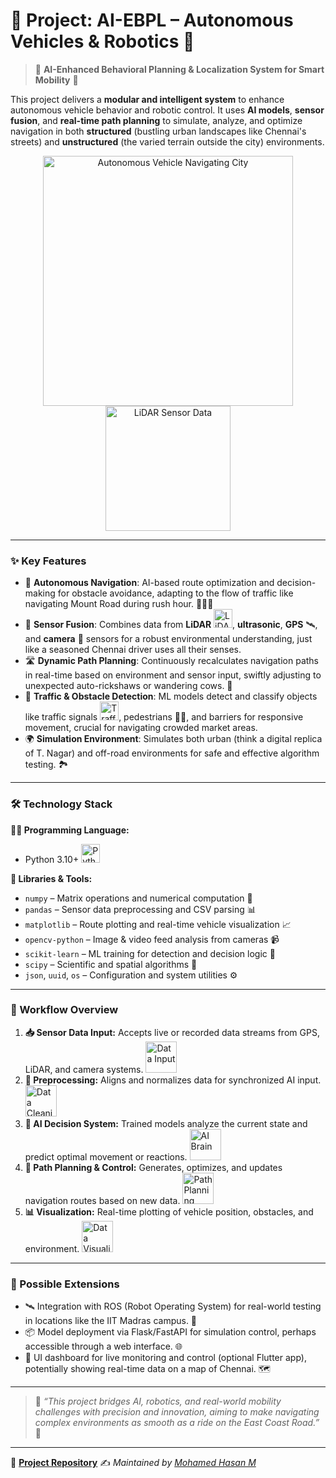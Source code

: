 # 🤖 Project: AI-EBPL – Autonomous Vehicles & Robotics 🚀

> 🚗 **AI-Enhanced Behavioral Planning & Localization System for Smart Mobility** 🚦

This project delivers a **modular and intelligent system** to enhance autonomous vehicle behavior and robotic control. It uses **AI models**, **sensor fusion**, and **real-time path planning** to simulate, analyze, and optimize navigation in both **structured** (bustling urban landscapes like Chennai's streets) and **unstructured** (the varied terrain outside the city) environments.

<p align="center">
  <img src="https://media.giphy.com/media/swh6D4GaSwx5W/giphy.gif" width="400" alt="Autonomous Vehicle Navigating City" />
  <img src="https://media.giphy.com/media/Lw26BrPWluVrvpm6m2/giphy.gif" width="200" alt="LiDAR Sensor Data" />
</p>

---

### ✨ Key Features

- 🤖 **Autonomous Navigation**: AI-based route optimization and decision-making for obstacle avoidance, adapting to the flow of traffic like navigating Mount Road during rush hour. 🚶‍♀️🚧
- 🧠 **Sensor Fusion**: Combines data from **LiDAR** <img src="https://media.giphy.com/media/Vg4AXx5VGc5VAUfz9B/giphy.gif" width="30" alt="LiDAR Icon">, **ultrasonic**, **GPS** 🛰️, and **camera** 📸 sensors for a robust environmental understanding, just like a seasoned Chennai driver uses all their senses.
- 🛣️ **Dynamic Path Planning**: Continuously recalculates navigation paths in real-time based on environment and sensor input, swiftly adjusting to unexpected auto-rickshaws or wandering cows. 🐄
- 🚧 **Traffic & Obstacle Detection**: ML models detect and classify objects like traffic signals <img src="https://media.giphy.com/media/YnJjKz0KOrhQQ/giphy.gif" width="30" alt="Traffic Light Icon">, pedestrians 🚶‍♂️, and barriers for responsive movement, crucial for navigating crowded market areas.
- 🌍 **Simulation Environment**: Simulates both urban (think a digital replica of T. Nagar) and off-road environments for safe and effective algorithm testing. 🏞️

---

### 🛠️ Technology Stack

**🧑‍💻 Programming Language:**
- Python 3.10+ <img src="https://media.giphy.com/media/iIuW9XG5x9kHu/giphy.gif" width="30" alt="Python Icon">

**🔧 Libraries & Tools:**
- `numpy` – Matrix operations and numerical computation 🔢
- `pandas` – Sensor data preprocessing and CSV parsing 📊
- `matplotlib` – Route plotting and real-time vehicle visualization 📈
- `opencv-python` – Image & video feed analysis from cameras 📹
- `scikit-learn` – ML training for detection and decision logic 🧠
- `scipy` – Scientific and spatial algorithms 🔬
- `json`, `uuid`, `os` – Configuration and system utilities ⚙️

---

### 🔄 Workflow Overview

1. **📥 Sensor Data Input:** Accepts live or recorded data streams from GPS, LiDAR, and camera systems. <img src="https://media.giphy.com/media/fsQbx1hX7RRbtko47C/giphy.gif" width="50" alt="Data Input">
2. **🧹 Preprocessing:** Aligns and normalizes data for synchronized AI input. <img src="https://media.giphy.com/media/QvgcVgvHqzCvK/giphy.gif" width="50" alt="Data Cleaning">
3. **🤖 AI Decision System:** Trained models analyze the current state and predict optimal movement or reactions. <img src="https://media.giphy.com/media/uPyR5kjmnnFk4/giphy.gif" width="50" alt="AI Brain">
4. **📍 Path Planning & Control:** Generates, optimizes, and updates navigation routes based on new data. <img src="https://media.giphy.com/media/13G9Y1H56w3eLu/giphy.gif" width="50" alt="Path Planning">
5. **📊 Visualization:** Real-time plotting of vehicle position, obstacles, and environment. <img src="https://media.giphy.com/media/Jtl9B5MXm7hfgjiwZ0/giphy.gif" width="50" alt="Data Visualization">

---

### 🧪 Possible Extensions

- 🛰️ Integration with ROS (Robot Operating System) for real-world testing in locations like the IIT Madras campus. 🧪
- 📦 Model deployment via Flask/FastAPI for simulation control, perhaps accessible through a web interface. 🌐
- 📱 UI dashboard for live monitoring and control (optional Flutter app), potentially showing real-time data on a map of Chennai. 🗺️

---

> 🧠 _“This project bridges AI, robotics, and real-world mobility challenges with precision and innovation, aiming to make navigating complex environments as smooth as a ride on the East Coast Road.”_ 🌊

---

📂 [**Project Repository**](https://github.com/mohamedhasan8403/AI-EBPL)
✍️ *Maintained by [Mohamed Hasan M](https://github.com/mohamedhasan8403)*
